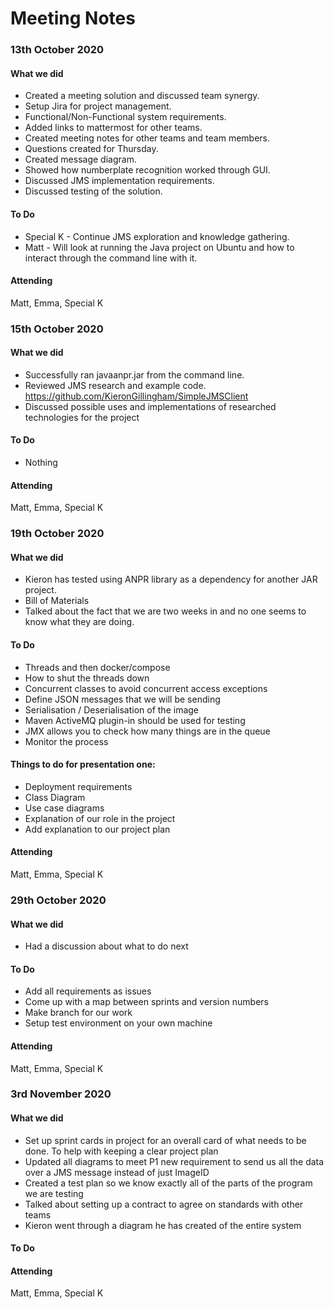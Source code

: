 # Meeting Notes

### 13th October 2020
#### What we did
* Created a meeting solution and discussed team synergy.
* Setup Jira for project management.
* Functional/Non-Functional system requirements.
* Added links to mattermost for other teams.
* Created meeting notes for other teams and team members.
* Questions created for Thursday.
* Created message diagram.
* Showed how numberplate recognition worked through GUI.
* Discussed JMS implementation requirements.
* Discussed testing of the solution.

#### To Do
* Special K - Continue JMS exploration and knowledge gathering.
* Matt - Will look at running the Java project on Ubuntu and how to interact through the command line with it.

#### Attending
Matt, Emma, Special K


### 15th October 2020
#### What we did
* Successfully ran javaanpr.jar from the command line.
* Reviewed JMS research and example code. https://github.com/KieronGillingham/SimpleJMSClient
* Discussed possible uses and implementations of researched technologies for the project

#### To Do
* Nothing

#### Attending
Matt, Emma, Special K

### 19th October 2020
#### What we did
* Kieron has tested using ANPR library as a dependency for another JAR project. 
* Bill of Materials
* Talked about the fact that we are two weeks in and no one seems to know what they are doing.

#### To Do
* Threads and then docker/compose
* How to shut the threads down
* Concurrent classes to avoid concurrent access exceptions
* Define JSON messages that we will be sending 
* Serialisation / Deserialisation of the image
* Maven ActiveMQ plugin-in should be used for testing
* JMX allows you to check how many things are in the queue
* Monitor the process 

#### Things to do for presentation one: 
* Deployment requirements
* Class Diagram
* Use case diagrams
* Explanation of our role in the project
* Add explanation to our project plan

#### Attending
Matt, Emma, Special K

### 29th October 2020
#### What we did
* Had a discussion about what to do next

#### To Do
* Add all requirements as issues
* Come up with a map between sprints and version numbers
* Make branch for our work
* Setup test environment on your own machine

#### Attending
Matt, Emma, Special K

### 3rd November 2020
#### What we did
* Set up sprint cards in project for an overall card of what needs to be done. To help with keeping a clear project plan
* Updated all diagrams to meet P1 new requirement to send us all the data over a JMS message instead of just ImageID
* Created a test plan so we know exactly all of the parts of the program we are testing 
* Talked about setting up a contract to agree on standards with other teams 
* Kieron went through a diagram he has created of the entire system 

#### To Do


#### Attending
Matt, Emma, Special K
